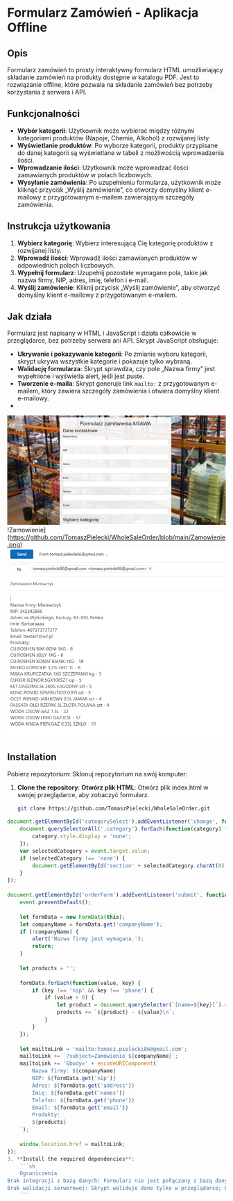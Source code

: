 # Formularz Zamówień - Aplikacja Offline

## Opis

Formularz zamówień to prosty interaktywny formularz HTML umożliwiający składanie zamówień na produkty dostępne w katalogu PDF. Jest to rozwiązanie offline, które pozwala na składanie zamówień bez potrzeby korzystania z serwera i API.

## Funkcjonalności

- **Wybór kategorii**: Użytkownik może wybierać między różnymi kategoriami produktów (Napoje, Chemia, Alkohol) z rozwijanej listy.
- **Wyświetlanie produktów**: Po wyborze kategorii, produkty przypisane do danej kategorii są wyświetlane w tabeli z możliwością wprowadzenia ilości.
- **Wprowadzanie ilości**: Użytkownik może wprowadzać ilości zamawianych produktów w polach liczbowych.
- **Wysyłanie zamówienia**: Po uzupełnieniu formularza, użytkownik może kliknąć przycisk „Wyślij zamówienie”, co otworzy domyślny klient e-mailowy z przygotowanym e-mailem zawierającym szczegóły zamówienia.

## Instrukcja użytkowania

1. **Wybierz kategorię**: Wybierz interesującą Cię kategorię produktów z rozwijanej listy.
2. **Wprowadź ilości**: Wprowadź ilości zamawianych produktów w odpowiednich polach liczbowych.
3. **Wypełnij formularz**: Uzupełnij pozostałe wymagane pola, takie jak nazwa firmy, NIP, adres, imię, telefon i e-mail.
4. **Wyślij zamówienie**: Kliknij przycisk „Wyślij zamówienie”, aby otworzyć domyślny klient e-mailowy z przygotowanym e-mailem.

## Jak działa

Formularz jest napisany w HTML i JavaScript i działa całkowicie w przeglądarce, bez potrzeby serwera ani API. Skrypt JavaScript obsługuje:
- **Ukrywanie i pokazywanie kategorii**: Po zmianie wyboru kategorii, skrypt ukrywa wszystkie kategorie i pokazuje tylko wybraną.
- **Walidację formularza**: Skrypt sprawdza, czy pole „Nazwa firmy” jest wypełnione i wyświetla alert, jeśli jest puste.
- **Tworzenie e-maila**: Skrypt generuje link `mailto:` z przygotowanym e-mailem, który zawiera szczegóły zamówienia i otwiera domyślny klient e-mailowy.
- 
![Formularz](https://github.com/TomaszPielecki/WholeSaleOrder/blob/main/Formularz.png)
!Zamowienie](https://github.com/TomaszPielecki/WholeSaleOrder/blob/main/Zamowienie.png)
![E-mail](https://github.com/TomaszPielecki/WholeSaleOrder/blob/main/E-mail.png)
## Installation

Pobierz repozytorium: Sklonuj repozytorium na swój komputer:

1. **Clone the repository**:
    **Otwórz plik HTML**: Otwórz plik index.html w swojej przeglądarce, aby zobaczyć formularz.
    ```sh
    git clone https://github.com/TomaszPielecki/WholeSaleOrder.git
    ````
    

```javascript
document.getElementById('categorySelect').addEventListener('change', function(event) {
    document.querySelectorAll('.category').forEach(function(category) {
        category.style.display = 'none';
    });
    var selectedCategory = event.target.value;
    if (selectedCategory !== 'none') {
        document.getElementById('section' + selectedCategory.charAt(0).toUpperCase() + selectedCategory.slice(1)).style.display = 'block';
    }
});

document.getElementById('orderForm').addEventListener('submit', function(event) {
    event.preventDefault();

    let formData = new FormData(this);
    let companyName = formData.get('companyName');
    if (!companyName) {
        alert('Nazwa firmy jest wymagana.');
        return;
    }

    let products = '';

    formData.forEach(function(value, key) {
        if (key !== 'nip' && key !== 'phone') {
            if (value > 0) {
                let product = document.querySelector(`[name=${key}]`).dataset.product;
                products += `${product} - ${value}\n`;
            }
        }
    });

    let mailtoLink = 'mailto:tomasz.pielecki86@gmail.com';
    mailtoLink += `?subject=Zamówienie ${companyName}`;
    mailtoLink += '&body=' + encodeURIComponent(`
        Nazwa firmy: ${companyName}
        NIP: ${formData.get('nip')}
        Adres: ${formData.get('address')}
        Imię: ${formData.get('names')}
        Telefon: ${formData.get('phone')}
        Email: ${formData.get('email')}
        Produkty:
        ${products}
    `);

    window.location.href = mailtoLink;
});
3. **Install the required dependencies**:
    ```sh
    Ograniczenia
Brak integracji z bazą danych: Formularz nie jest połączony z bazą danych ani serwerem; dane są przesyłane bezpośrednio na e-mail.
Brak walidacji serwerowej: Skrypt waliduje dane tylko w przeglądarce; brak wsparcia dla bardziej zaawansowanej walidacji lub autoryzacji.
    ```


